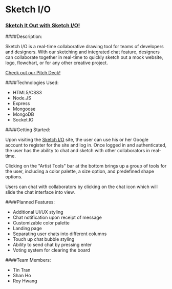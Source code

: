 # Sketch I/O

### [Sketch It Out with Sketch I/O!](https://guarded-reef-78522.herokuapp.com/)

####Description: 

Sketch I/O is a real-time collaborative drawing tool for teams of developers and designers.  With our sketching and integrated chat feature, designers can collaborate together in real-time to quickly sketch out a mock website, logo, flowchart, or for any other creative project.

[Check out our Pitch Deck!](http://slides.com/royhwang/deck#/)

####Technologies Used:
* HTML5/CSS3
* Node.JS
* Express
* Mongoose
* MongoDB
* Socket.IO


####Getting Started:

Upon visiting the [Sketch I/O](https://guarded-reef-78522.herokuapp.com/) site, the user can use his or her Google account to register for the site and log in. Once logged in and authenticated, the user has the ability to chat and sketch with other collaborators in real-time. 

Clicking on the "Artist Tools" bar at the bottom brings up a group of tools for the user, including a color palette, a size option, and predefined shape options. 

Users can chat with collaborators by clicking on the chat icon which will slide the chat interface into view. 

####Planned Features:
* Additional UI/UX styling
* Chat notification upon receipt of message
* Customizable color palette  
* Landing page
* Separating user chats into different columns
* Touch up chat bubble styling
* Ability to send chat by pressing enter 
* Voting system for clearing the board

####Team Members:
* Tin Tran
* Shan Ho
* Roy Hwang
